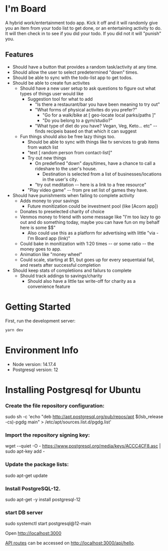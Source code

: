 # I'm Board

A hybrid work/entertainment todo app. Kick it off and it will randomly give you an item from your todo list to get done,
 or an entertaining activity to do. It will then check in to see if you did your todo. If you did not it will "punish" you.

## Features

- Should have a button that provides a random task/activity at any time.
- Should allow the user to select predetermined "down" times.
- Should be able to sync with the todo-list app to get todos.
- Should be able to create fun activites
  - Should have a new user setup to ask questions to figure out what types of things user would like
    - Suggestion tool for what to add
      - "Is there a restaurant/bar you have been meaning to try out"
      - "What forms of physical activites do you prefer?"
        - "Go for a walk/bike at [ geo-locate local parks/paths ]"
        - "Do you belong to a gym/studio?"
      - "What type of diet do you have? Vegan, Veg, Keto... etc" -- finds recipeis based on that which it can suggest
  - Fun things should also be free lazy things too.
    - Should be able to sync with things like tv services to grab items from watch list
    - "text [ random person from contact-list]"
    - Try out new things
      - On predefined "down" days/times, have a chance to call a rideshare to the user's house.
        - Destination is selected from a list of businesses/locations in the user's city.
      - "try out meditation -- here is a link to a free resource"
    - "Play video game" -- from pre set list of games they have.
- Should have punishments when failing to complete activity
  - Adds money to your savings
    - Future monitization could be investment pool (like [Acorn app])
  - Donates to preselected charity of choice
  - Venmos money to friend with some message like "I'm too lazy to go out and do something today, maybe you can have fun on my behalf here is some $$"
    - Also could use this as a platform for advertising with little "via - I'm Board app (link)"
  - Could bake in monitization with 1:20 times -- or some ratio -- the money goes to app.
  - Animation like "money wheel"
  - Could scale, starting at $1, but goes up for every sequentaial fail, and resets after successful completion
- Should keep stats of completiions and failurs to complete
  - Should track addings to savings/charity
    - Should also have a little tax write-off for charity as a convenience feature

# Getting Started

First, run the development server:

```bash
yarn dev
```

# Environment Info

- Node version: 14.17.4
- Postgresql version: 12

# Installing Postgresql for Ubuntu

### Create the file repository configuration:
sudo sh -c 'echo "deb http://apt.postgresql.org/pub/repos/apt $(lsb_release -cs)-pgdg main" > /etc/apt/sources.list.d/pgdg.list'

### Import the repository signing key:
wget --quiet -O - https://www.postgresql.org/media/keys/ACCC4CF8.asc | sudo apt-key add -

### Update the package lists:
sudo apt-get update

### Install PostgreSQL-12.
sudo apt-get -y install postgresql-12

### start DB server
sudo systemctl start postgresql@12-main

Open [http://localhost:3000](http://localhost:3000)

[API routes](https://nextjs.org/docs/api-routes/introduction) can be accessed on [http://localhost:3000/api/hello](http://localhost:3000/api/hello).